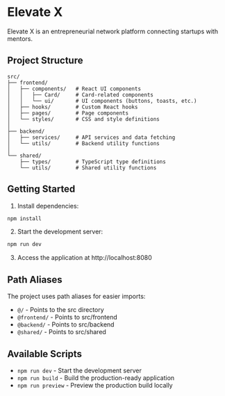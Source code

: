 
# Elevate X

Elevate X is an entrepreneurial network platform connecting startups with mentors.

## Project Structure

```
src/
├── frontend/
│   ├── components/   # React UI components
│   │   ├── Card/     # Card-related components
│   │   └── ui/       # UI components (buttons, toasts, etc.)
│   ├── hooks/        # Custom React hooks
│   ├── pages/        # Page components
│   └── styles/       # CSS and style definitions
│
├── backend/
│   ├── services/     # API services and data fetching
│   └── utils/        # Backend utility functions
│
└── shared/
    ├── types/        # TypeScript type definitions
    └── utils/        # Shared utility functions
```

## Getting Started

1. Install dependencies:
```bash
npm install
```

2. Start the development server:
```bash
npm run dev
```

3. Access the application at http://localhost:8080

## Path Aliases

The project uses path aliases for easier imports:
- `@/` - Points to the src directory
- `@frontend/` - Points to src/frontend
- `@backend/` - Points to src/backend
- `@shared/` - Points to src/shared

## Available Scripts

- `npm run dev` - Start the development server
- `npm run build` - Build the production-ready application
- `npm run preview` - Preview the production build locally
